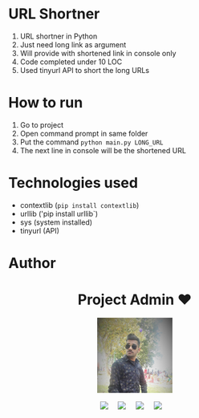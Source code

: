 # URL Shortner

1. URL shortner in Python
2. Just need long link as argument
3. Will provide with shortened link in console only
4. Code completed under 10 LOC
5. Used tinyurl API to short the long URLs


# How to run

1. Go to project
2. Open command prompt in same folder
3. Put the command `python main.py LONG_URL`
4. The next line in console will be the shortened URL


# Technologies used

- contextlib (`pip install contextlib`)
- urllib ('pip install urllib`)
- sys (system installed)
- tinyurl (API)


# Author

<h1 align=center> Project Admin ❤️ </h1>
<p align="center">
  <a href="https://github.com/nitinkumar30"><img src="https://github.com/nitinkumar30/nitscv/blob/main/image/nitin-1.jpg" width=150px height=150px /></a> 
    
<p align="center">
  <a target="_blank" href="https://www.linkedin.com/in/nitin30kumar/"><img src="https://img.shields.io/badge/linkedin-%230077B5.svg?&style=for-the-badge&logo=linkedin&logoColor=white" /></a>&nbsp;&nbsp;&nbsp;&nbsp;
  <a target="_blank" href="https://twitter.com/nitinkumar30"><img src="https://img.shields.io/badge/twitter-%231DA1F2.svg?&style=for-the-badge&logo=twitter&logoColor=white" /></a>&nbsp;&nbsp;&nbsp;&nbsp;
  <a href="mailto:nitinkumarpythonic@gmail.com?subject=Hello%Nitin,%20From%20Github"><img src="https://img.shields.io/badge/gmail-%23D14836.svg?&style=for-the-badge&logo=gmail&logoColor=white" /></a>&nbsp;&nbsp;&nbsp;&nbsp;
  <a target="_blank" href="https://twitter.com/nitinkumar30"><img src="https://img.shields.io/badge/instagram-%23DA1F2.svg?&style=for-the-badge&logo=instagram&logoColor=darkpink" /></a>&nbsp;&nbsp;&nbsp;&nbsp;
</p>
